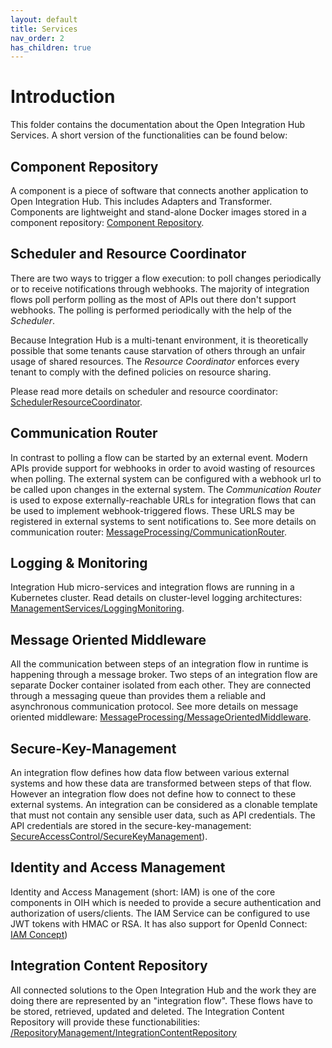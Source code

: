 ```yaml
---
layout: default
title: Services
nav_order: 2
has_children: true
---
```


# Introduction

This folder contains the documentation about the Open Integration Hub Services. A short version of the functionalities can be found below:

## Component Repository

A component is a piece of software that connects another application to Open Integration Hub. This includes Adapters and Transformer. Components are lightweight and stand-alone Docker images stored in a
component repository: [Component Repository](https://openintegrationhub.github.io/docs/Services/ComponentRepository.html).

## Scheduler and Resource Coordinator

There are two ways to trigger a flow execution: to poll changes periodically or to receive notifications through webhooks.
The majority of integration flows poll perform polling as the most of APIs out there don't support webhooks. The polling
is performed periodically with the help of the *Scheduler*.

Because Integration Hub is a multi-tenant environment, it is theoretically possible that some tenants cause starvation
of others through an unfair usage of shared resources. The *Resource Coordinator* enforces  every tenant to comply with
the defined policies on resource sharing.

Please read more details on scheduler and resource coordinator: [SchedulerResourceCoordinator](SchedulerResourceCoordinator.md).

## Communication Router

In contrast to polling a flow can be started by an external event. Modern APIs provide support for webhooks in order to
avoid wasting of resources when polling. The external system can be configured with a webhook url to be called upon
changes in the external system. The *Communication Router* is used to expose externally-reachable URLs for integration
flows that can be used to implement webhook-triggered flows. These URLS may be registered in external systems to sent
notifications to. See more details on communication router: [MessageProcessing/CommunicationRouter](MessageProcessing/CommunicationRouter.md).

## Logging & Monitoring

Integration Hub micro-services and integration flows are running in a Kubernetes
cluster. Read details on cluster-level logging architectures: [ManagementServices/LoggingMonitoring](ManagementServices/LoggingMonitoring.md).

## Message Oriented Middleware

All the communication between steps of an integration flow in runtime is happening through a message broker. Two steps
of an integration flow are separate Docker container isolated from each other. They are connected through a messaging
queue than provides them a reliable and asynchronous communication protocol. See more details on  message oriented middleware: [MessageProcessing/MessageOrientedMiddleware](MessageProcessing/MessageOrientedMiddleware.md).

## Secure-Key-Management

An integration flow defines how data flow between various external systems and how these data are transformed between
steps of that flow. However an integration flow does not define how to connect to these external systems. An integration
can be considered as a clonable template that must not contain any sensible user data, such as API credentials. The API
credentials are stored in the secure-key-management: [SecureAccessControl/SecureKeyManagement](SecureAccessControl/SecureKeyManagement.md)).

## Identity and Access Management

Identity and Access Management (short: IAM) is one of the core components in OIH which is needed to provide a secure authentication and authorization of users/clients. The IAM Service can be configured to use JWT tokens with HMAC or RSA. It has also support for OpenId Connect: [IAM Concept](SecureAccessControl/IAMConcept.md))

## Integration Content Repository

All connected solutions to the Open Integration Hub and the work they are doing there are represented by an "integration flow". These flows have to be stored, retrieved, updated and deleted. The Integration Content Repository will provide these functionabilities: [/RepositoryManagement/IntegrationContentRepository](https://github.com/openintegrationhub/openintegrationhub/blob/master/docs/services/FlowRepository.md)
